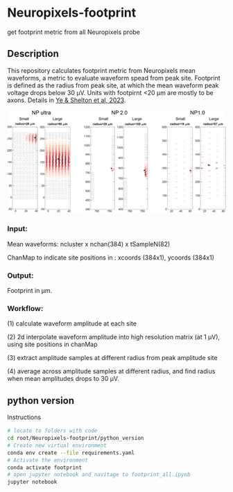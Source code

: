 # Neuropixels-footprint
get footprint metric from all Neuropixels probe

## Description
This repository calculates footprint metric from Neuropixels mean waveforms, a metric to evaluate waveform spead from peak site.
Footprint is defined as the radius from peak site, at which the mean waveform peak voltage drops below 30 μV.
Units with footpirnt <20 μm are mostly to be axons. Details in [Ye & Shelton et al, 2023](https://www.biorxiv.org/content/10.1101/2023.08.23.554527v3).

![examples](https://github.com/zhiwen10/Neuropixels-footprint/blob/main/examples.png)

### Input: 

Mean waveforms: ncluster x nchan(384) x tSampleN(82)

ChanMap to indicate site positions in : xcoords (384x1), ycoords (384x1) 

### Output:

Footprint in μm.

### Workflow:

(1) calculate waveform amplitude at each site

(2) 2d interpolate waveform amplitude into high resolution matrix (at 1 μV), using site positions in chanMap

(3) extract amplitude samples at different radius from peak amplitude site

(4) average across amplitude samples at different radius, and find radius when mean amplitudes drops to 30 μV. 

## python version

Instructions
```bash
# locate to folders with code
cd root/Neuropixels-footprint/python_version
# Create new virtual environment
conda env create --file requirements.yaml
# Activate the environment
conda activate footprint
# open jupyter notebook and navitage to footprint_all.ipynb
jupyter notebook
```
